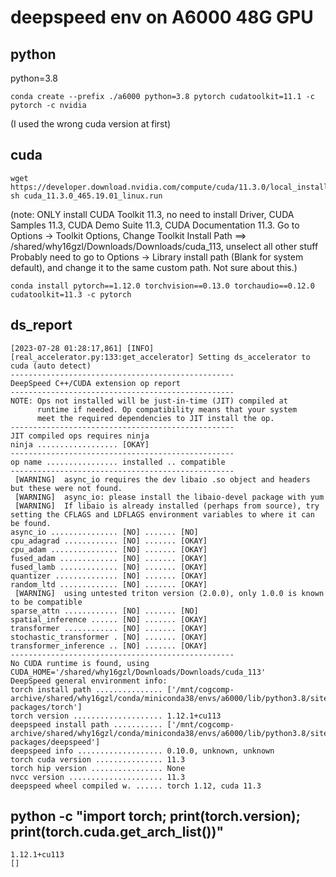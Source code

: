 # deepspeed env on A6000 48G GPU

## python
python=3.8
```
conda create --prefix ./a6000 python=3.8 pytorch cudatoolkit=11.1 -c pytorch -c nvidia 
```
(I used the wrong cuda version at first)

## cuda
```
wget https://developer.download.nvidia.com/compute/cuda/11.3.0/local_installers/cuda_11.3.0_465.19.01_linux.run
sh cuda_11.3.0_465.19.01_linux.run
```
(note: ONLY install CUDA Toolkit 11.3, no need to install Driver, CUDA Samples 11.3, CUDA Demo Suite 11.3, CUDA Documentation 11.3.
Go to Options -> Toolkit Options, Change Toolkit Install Path ==> /shared/why16gzl/Downloads/Downloads/cuda_113, unselect all other stuff
Probably need to go to Options -> Library install path (Blank for system default), and change it to the same custom path. Not sure about this.)
```
conda install pytorch==1.12.0 torchvision==0.13.0 torchaudio==0.12.0 cudatoolkit=11.3 -c pytorch
```

## ds_report
```
[2023-07-28 01:28:17,861] [INFO] [real_accelerator.py:133:get_accelerator] Setting ds_accelerator to cuda (auto detect)
--------------------------------------------------
DeepSpeed C++/CUDA extension op report
--------------------------------------------------
NOTE: Ops not installed will be just-in-time (JIT) compiled at
      runtime if needed. Op compatibility means that your system
      meet the required dependencies to JIT install the op.
--------------------------------------------------
JIT compiled ops requires ninja
ninja .................. [OKAY]
--------------------------------------------------
op name ................ installed .. compatible
--------------------------------------------------
 [WARNING]  async_io requires the dev libaio .so object and headers but these were not found.
 [WARNING]  async_io: please install the libaio-devel package with yum
 [WARNING]  If libaio is already installed (perhaps from source), try setting the CFLAGS and LDFLAGS environment variables to where it can be found.
async_io ............... [NO] ....... [NO]
cpu_adagrad ............ [NO] ....... [OKAY]
cpu_adam ............... [NO] ....... [OKAY]
fused_adam ............. [NO] ....... [OKAY]
fused_lamb ............. [NO] ....... [OKAY]
quantizer .............. [NO] ....... [OKAY]
random_ltd ............. [NO] ....... [OKAY]
 [WARNING]  using untested triton version (2.0.0), only 1.0.0 is known to be compatible
sparse_attn ............ [NO] ....... [NO]
spatial_inference ...... [NO] ....... [OKAY]
transformer ............ [NO] ....... [OKAY]
stochastic_transformer . [NO] ....... [OKAY]
transformer_inference .. [NO] ....... [OKAY]
--------------------------------------------------
No CUDA runtime is found, using CUDA_HOME='/shared/why16gzl/Downloads/Downloads/cuda_113'
DeepSpeed general environment info:
torch install path ............... ['/mnt/cogcomp-archive/shared/why16gzl/conda/miniconda38/envs/a6000/lib/python3.8/site-packages/torch']
torch version .................... 1.12.1+cu113
deepspeed install path ........... ['/mnt/cogcomp-archive/shared/why16gzl/conda/miniconda38/envs/a6000/lib/python3.8/site-packages/deepspeed']
deepspeed info ................... 0.10.0, unknown, unknown
torch cuda version ............... 11.3
torch hip version ................ None
nvcc version ..................... 11.3
deepspeed wheel compiled w. ...... torch 1.12, cuda 11.3
```

## python -c "import torch; print(torch.__version__); print(torch.cuda.get_arch_list())"
```
1.12.1+cu113
[]
```